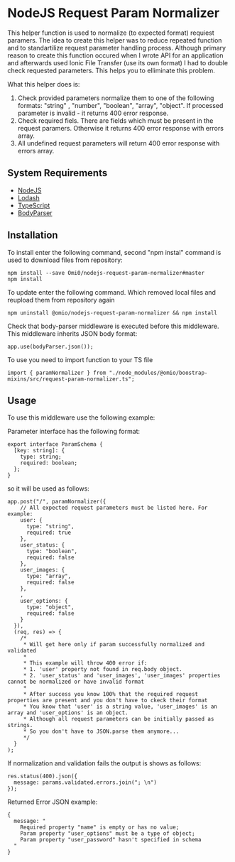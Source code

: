 # NodeJS Request Param Normalizer

This helper function is used to normalize (to expected format) requiest paramers.
The idea to create this helper was to reduce repeated function and to standartilize request parameter handling process.
Although primary reason to create this function occured when I wrote API for an application and afterwards used Ionic File Transfer (use its own format) I had to double check requested parameters. This helps you to elliminate this problem.

What this helper does is:
1. Check provided parameters normalize them to one of the following formats: "string" , "number", "boolean", "array", "object". If processed parameter is invalid - it returns 400 error response.
2. Check required fiels. There are fields which must be present in the request paramers. Otherwise it returns 400 error response with errors array.
3. All undefined request parameters will return 400 error response with errors array.

## System Requirements

* [NodeJS](https://nodejs.org/en/)
* [Lodash](https://github.com/lodash/lodash)
* [TypeScript](https://github.com/Microsoft/TypeScript)
* [BodyParser](https://github.com/expressjs/body-parser)


## Installation

To install enter the following command, second "npm instal" command is used to download files from repository:

```
npm install --save Omi0/nodejs-request-param-normalizer#master
npm install
```

To update enter the following command. Which removed local files and reupload them from repository again

```
npm uninstall @omio/nodejs-request-param-normalizer && npm install
```

Check that body-parser middleware is executed before this middleware. This middleware inherits JSON body format:

```
app.use(bodyParser.json());
```

To use you need to import function to your TS file

```
import { paramNormalizer } from "./node_modules/@omio/boostrap-mixins/src/request-param-normalizer.ts";
```

## Usage

To use this middleware use the following example:

Parameter interface has the following format:

```
export interface ParamSchema {
  [key: string]: {
    type: string;
    required: boolean;
  };
}
```

so it will be used as follows:

```
app.post("/", paramNormalizer({
    // All expected request parameters must be listed here. For example:
    user: {
      type: "string",
      required: true
    },
    user_status: {
      type: "boolean",
      required: false
    },
    user_images: {
      type: "array",
      required: false
    },
    ,
    user_options: {
      type: "object",
      required: false
    }
  }),
  (req, res) => {
    /*
     * Will get here only if param successfully normalized and validated
     *
     * This example will throw 400 error if:
     * 1. 'user' property not found in req.body object.
     * 2. 'user_status' and 'user_images', 'user_images' properties cannot be normalized or have invalid format
     *
     * After success you know 100% that the required request properties are present and you don't have to ckeck their format
     * You know that 'user' is a string value, 'user_images' is an array and 'user_options' is an object.
     * Although all request parameters can be initially passed as strings.
     * So you don't have to JSON.parse them anymore...
     */
  }
);
```

If normalization and validation fails the output is shows as follows:

```
res.status(400).json({
  message: params.validated.errors.join("; \n")
});
```

Returned Error JSON example:
```
{
  message: "
    Required property "name" is empty or has no value;
    Param property "user_options" must be a type of object;
    Param property "user_password" hasn't specified in schema
  "
}
```
